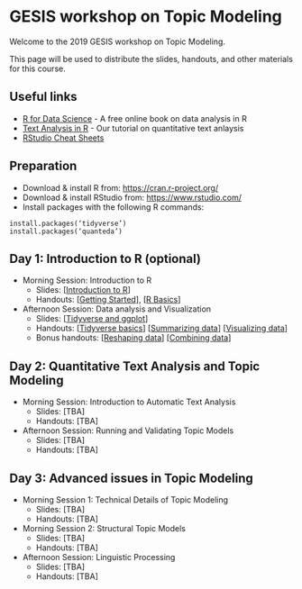 # GESIS workshop on Topic Modeling

Welcome to the 2019 GESIS workshop on Topic Modeling.

This page will be used to distribute the slides, handouts, and other materials for this course.

## Useful links

+ [R for Data Science](https://r4ds.had.co.nz) - A free online book on data analysis in R
+ [Text Analysis in R](http://vanatteveldt.com/p/welbers-text-r.pdf) - Our tutorial on quantitative text anlaysis
+ [RStudio Cheat Sheets]()

## Preparation

+ Download & install R from: https://cran.r-project.org/
+ Download & install RStudio from: https://www.rstudio.com/
+ Install packages with the following R commands:

```{r}
install.packages(‘tidyverse’)
install.packages(‘quanteda’)
```

## Day 1: Introduction to R (optional)

+ Morning Session: Introduction to R
  + Slides: [[Introduction to R](https://docs.google.com/presentation/d/1Dp6SN93-HqXOurZYkWRjM8TST1-OQGm6TpEnz1x-lHU/edit?usp=sharing)]
  + Handouts: 
    [[Getting Started](https://github.com/ccs-amsterdam/r-course-material/blob/master/tutorials/R_basics_1_getting_started_short.md)], 
    [[R Basics](https://github.com/ccs-amsterdam/r-course-material/blob/master/tutorials/R-tidy-4-basics.md)]
 + Afternoon Session: Data analysis and Visualization
   + Slides: [[Tidyverse and ggplot](https://docs.google.com/presentation/d/1-KExaoUYrWgaM__raFSaUnu0UKwIQ5icn8iVZgKHLU4/edit?usp=sharing)]
   + Handouts: 
     [[Tidyverse basics](https://github.com/ccs-amsterdam/r-course-material/blob/master/tutorials/R-tidy-5-transformation.md)]
     [[Summarizing data](https://github.com/ccs-amsterdam/r-course-material/blob/master/tutorials/R-tidy-5b-groupby.md)]
     [[Visualizing data](https://github.com/ccs-amsterdam/r-course-material/blob/master/tutorials/r-tidy-3_7-visualization.md)]
   + Bonus handouts: 
     [[Reshaping data](https://github.com/ccs-amsterdam/r-course-material/blob/master/tutorials/r-tidy-12-reshaping.md)]
     [[Combining data](https://github.com/ccs-amsterdam/r-course-material/blob/master/tutorials/R-tidy-13a-joining.md)]

## Day 2: Quantitative Text Analysis and Topic Modeling

+ Morning Session: Introduction to Automatic Text Analysis
  + Slides: [TBA]
  + Handouts: [TBA]
+ Afternoon Session: Running and Validating Topic Models
  + Slides: [TBA]
  + Handouts: [TBA]

## Day 3: Advanced issues in Topic Modeling

+ Morning Session 1: Technical Details of Topic Modeling
  + Slides: [TBA]
  + Handouts: [TBA]
+ Morning Session 2: Structural Topic Models
  + Slides: [TBA]
  + Handouts: [TBA]
+ Afternoon Session: Linguistic Processing
  + Slides: [TBA]
  + Handouts: [TBA]

